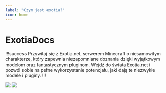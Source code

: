 ```yaml
---
label: "Czym jest exotia?"
icon: home
---
```


# ExotiaDocs
!!!success Przywitaj się z Exotia.net, serwerem Minecraft o niesamowitym charakterze, 
 który zapewnia niezapomniane doznania dzięki wyjątkowym modelom oraz fantastycznym 
 pluginom. Wejdź do świata Exotia.net i pozwól sobie na pełne wykorzystanie potencjału, 
 jaki dają te niezwykłe modele i pluginy.
!!!

![](https://i.imgur.com/i63rH58.png)
![](https://i.imgur.com/eNCtkqe.png)

